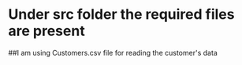 # Under src folder the required files are present
##I am using Customers.csv file for reading the customer's data 
